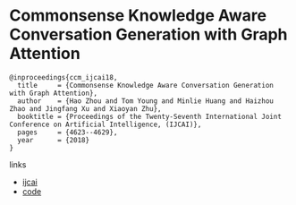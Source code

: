 #  Commonsense Knowledge Aware Conversation Generation with Graph Attention 

```
@inproceedings{ccm_ijcai18,
  title     = {Commonsense Knowledge Aware Conversation Generation with Graph Attention},
  author    = {Hao Zhou and Tom Young and Minlie Huang and Haizhou Zhao and Jingfang Xu and Xiaoyan Zhu},
  booktitle = {Proceedings of the Twenty-Seventh International Joint Conference on Artificial Intelligence, (IJCAI)},            
  pages     = {4623--4629},
  year      = {2018}
}
```

links
- [ijcai](https://www.ijcai.org/proceedings/2018/643)
- [code](https://github.com/tuxchow/ccm)
